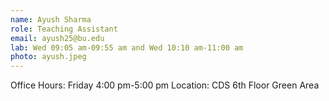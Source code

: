 ```yaml
---
name: Ayush Sharma
role: Teaching Assistant
email: ayush25@bu.edu
lab: Wed 09:05 am-09:55 am and Wed 10:10 am-11:00 am 
photo: ayush.jpeg
---
```


Office Hours: Friday 4:00 pm-5:00 pm Location: CDS 6th Floor Green Area